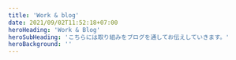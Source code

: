 ```yaml
---
title: 'Work & blog'
date: 2021/09/02T11:52:18+07:00
heroHeading: 'Work & Blog'
heroSubHeading: 'こちらには取り組みをブログを通してお伝えしていきます。'
heroBackground: ''
---
```

